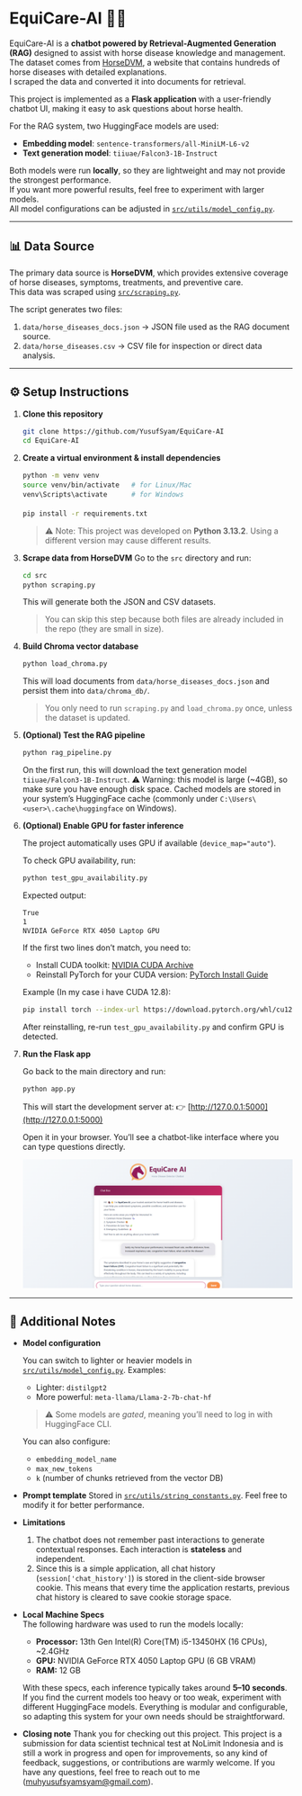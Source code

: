 # EquiCare-AI 🐴🤖

EquiCare-AI is a **chatbot powered by Retrieval-Augmented Generation (RAG)** designed to assist with horse disease knowledge and management.  
The dataset comes from [HorseDVM](https://horsedvm.com/views/health.php), a website that contains hundreds of horse diseases with detailed explanations.  
I scraped the data and converted it into documents for retrieval.  

This project is implemented as a **Flask application** with a user-friendly chatbot UI, making it easy to ask questions about horse health.  

For the RAG system, two HuggingFace models are used:  
- **Embedding model**: `sentence-transformers/all-MiniLM-L6-v2`  
- **Text generation model**: `tiiuae/Falcon3-1B-Instruct`  

Both models were run **locally**, so they are lightweight and may not provide the strongest performance.  
If you want more powerful results, feel free to experiment with larger models.  
All model configurations can be adjusted in [`src/utils/model_config.py`](src/utils/model_config.py).  

---

## 📊 Data Source

The primary data source is **HorseDVM**, which provides extensive coverage of horse diseases, symptoms, treatments, and preventive care.  
This data was scraped using [`src/scraping.py`](src/scraping.py).  

The script generates two files:  
1. `data/horse_diseases_docs.json` → JSON file used as the RAG document source.  
2. `data/horse_diseases.csv` → CSV file for inspection or direct data analysis.  

---

## ⚙️ Setup Instructions

1. **Clone this repository**  
   ```bash
   git clone https://github.com/YusufSyam/EquiCare-AI
   cd EquiCare-AI
   ```

2. **Create a virtual environment & install dependencies**

   ```bash
   python -m venv venv
   source venv/bin/activate   # for Linux/Mac
   venv\Scripts\activate      # for Windows

   pip install -r requirements.txt
   ```

   > ⚠️ Note: This project was developed on **Python 3.13.2**.
   > Using a different version may cause different results.

3. **Scrape data from HorseDVM**
   Go to the `src` directory and run:

   ```bash
   cd src
   python scraping.py
   ```

   This will generate both the JSON and CSV datasets.

   > You can skip this step because both files are already included in the repo (they are small in size).

4. **Build Chroma vector database**

   ```bash
   python load_chroma.py
   ```

   This will load documents from `data/horse_diseases_docs.json` and persist them into `data/chroma_db/`.

   > You only need to run `scraping.py` and `load_chroma.py` once, unless the dataset is updated.

5. **(Optional) Test the RAG pipeline**

   ```bash
   python rag_pipeline.py
   ```

   On the first run, this will download the text generation model `tiiuae/Falcon3-1B-Instruct`.
   ⚠️ Warning: this model is large (~4GB), so make sure you have enough disk space.
   Cached models are stored in your system’s HuggingFace cache (commonly under `C:\Users\<user>\.cache\huggingface` on Windows).

6. **(Optional) Enable GPU for faster inference**

   The project automatically uses GPU if available (`device_map="auto"`).

   To check GPU availability, run:

   ```bash
   python test_gpu_availability.py
   ```

   Expected output:

   ```
   True
   1
   NVIDIA GeForce RTX 4050 Laptop GPU
   ```

   If the first two lines don’t match, you need to:

   * Install CUDA toolkit: [NVIDIA CUDA Archive](https://developer.nvidia.com/cuda-toolkit-archive)
   * Reinstall PyTorch for your CUDA version: [PyTorch Install Guide](https://pytorch.org/get-started/locally/)

   Example (In my case i have CUDA 12.8):

   ```bash
   pip install torch --index-url https://download.pytorch.org/whl/cu128
   ```

   After reinstalling, re-run `test_gpu_availability.py` and confirm GPU is detected.

7. **Run the Flask app**

   Go back to the main directory and run:

   ```bash
   python app.py
   ```

   This will start the development server at:
   👉 [http://127.0.0.1:5000](http://127.0.0.1:5000)

   Open it in your browser.
   You’ll see a chatbot-like interface where you can type questions directly.

   ![App Screenshot](static/image/app_screenshot.png)

---

## 📝 Additional Notes

* **Model configuration**

  You can switch to lighter or heavier models in [`src/utils/model_config.py`](src/utils/model_config.py).
  Examples:

  * Lighter: `distilgpt2`
  * More powerful: `meta-llama/Llama-2-7b-chat-hf`

  > ⚠️ Some models are *gated*, meaning you’ll need to log in with HuggingFace CLI.

  You can also configure:

  * `embedding_model_name`
  * `max_new_tokens`
  * `k` (number of chunks retrieved from the vector DB)

* **Prompt template**
  Stored in [`src/utils/string_constants.py`](src/utils/string_constants.py).
  Feel free to modify it for better performance.

* **Limitations**  
  1. The chatbot does not remember past interactions to generate contextual responses. Each interaction is **stateless** and independent.  
  2. Since this is a simple application, all chat history (`session['chat_history']`) is stored in the client-side browser cookie. This means that every time the application restarts, previous chat history is cleared to save cookie storage space.

* **Local Machine Specs**  
  The following hardware was used to run the models locally:  
  - **Processor:** 13th Gen Intel(R) Core(TM) i5-13450HX (16 CPUs), ~2.4GHz  
  - **GPU:** NVIDIA GeForce RTX 4050 Laptop GPU (6 GB VRAM)  
  - **RAM:** 12 GB  

  With these specs, each inference typically takes around **5–10 seconds**. If you find the current models too heavy or too weak, experiment with different HuggingFace models. Everything is modular and configurable, so adapting this system for your own needs should be straightforward.

<!-- 
* **Benchmarking**
  Testing and evaluation results are still pending.
  Current placeholder score: **X**
  For detailed reports and future benchmarks, see the `test_report/` folder. -->

* **Closing note**
Thank you for checking out this project. This project is a submission for data scientist technical test at NoLimit Indonesia and is still a work in progress and open for improvements, so any kind of feedback, suggestions, or contributions are warmly welcome. If you have any questions, feel free to reach out to me (muhyusufsyamsyam@gmail.com). 



